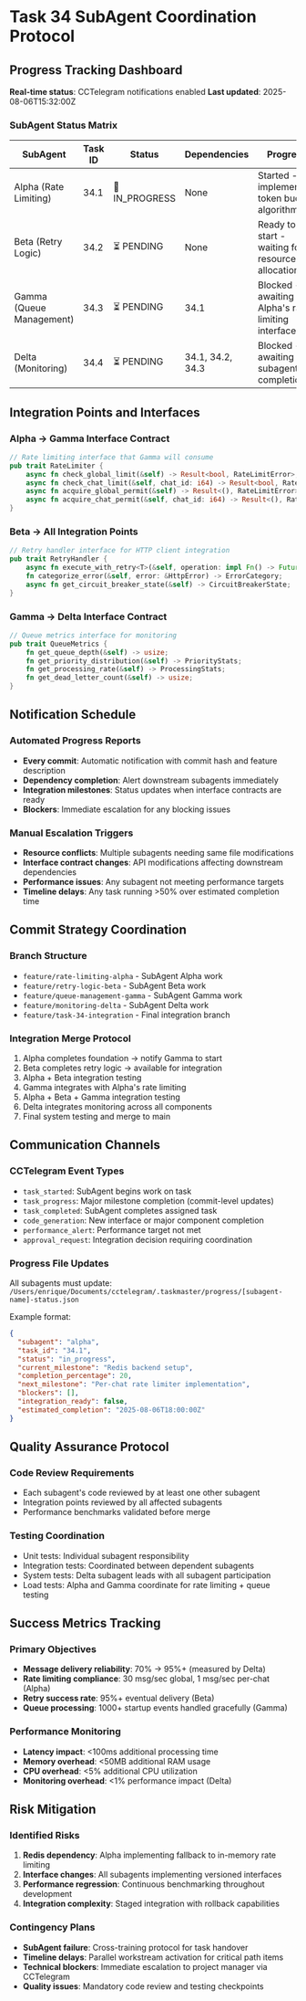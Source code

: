 # Task 34 SubAgent Coordination Protocol

## Progress Tracking Dashboard
**Real-time status**: CCTelegram notifications enabled
**Last updated**: 2025-08-06T15:32:00Z

### SubAgent Status Matrix

| SubAgent | Task ID | Status | Dependencies | Progress |
|----------|---------|--------|--------------|----------|
| Alpha (Rate Limiting) | 34.1 | 🔄 IN_PROGRESS | None | Started - implementing token bucket algorithm |
| Beta (Retry Logic) | 34.2 | ⏳ PENDING | None | Ready to start - waiting for resource allocation |
| Gamma (Queue Management) | 34.3 | ⏳ PENDING | 34.1 | Blocked - awaiting Alpha's rate limiting interface |
| Delta (Monitoring) | 34.4 | ⏳ PENDING | 34.1, 34.2, 34.3 | Blocked - awaiting all subagent completions |

## Integration Points and Interfaces

### Alpha → Gamma Interface Contract
```rust
// Rate limiting interface that Gamma will consume
pub trait RateLimiter {
    async fn check_global_limit(&self) -> Result<bool, RateLimitError>;
    async fn check_chat_limit(&self, chat_id: i64) -> Result<bool, RateLimitError>;
    async fn acquire_global_permit(&self) -> Result<(), RateLimitError>;
    async fn acquire_chat_permit(&self, chat_id: i64) -> Result<(), RateLimitError>;
}
```

### Beta → All Integration Points
```rust
// Retry handler interface for HTTP client integration
pub trait RetryHandler {
    async fn execute_with_retry<T>(&self, operation: impl Fn() -> Future<Output = Result<T, HttpError>>) -> Result<T, RetryExhaustedError>;
    fn categorize_error(&self, error: &HttpError) -> ErrorCategory;
    async fn get_circuit_breaker_state(&self) -> CircuitBreakerState;
}
```

### Gamma → Delta Interface Contract
```rust
// Queue metrics interface for monitoring
pub trait QueueMetrics {
    fn get_queue_depth(&self) -> usize;
    fn get_priority_distribution(&self) -> PriorityStats;
    fn get_processing_rate(&self) -> ProcessingStats;
    fn get_dead_letter_count(&self) -> usize;
}
```

## Notification Schedule

### Automated Progress Reports
- **Every commit**: Automatic notification with commit hash and feature description
- **Dependency completion**: Alert downstream subagents immediately
- **Integration milestones**: Status updates when interface contracts are ready
- **Blockers**: Immediate escalation for any blocking issues

### Manual Escalation Triggers
- **Resource conflicts**: Multiple subagents needing same file modifications
- **Interface contract changes**: API modifications affecting downstream dependencies  
- **Performance issues**: Any subagent not meeting performance targets
- **Timeline delays**: Any task running >50% over estimated completion time

## Commit Strategy Coordination

### Branch Structure
- `feature/rate-limiting-alpha` - SubAgent Alpha work
- `feature/retry-logic-beta` - SubAgent Beta work  
- `feature/queue-management-gamma` - SubAgent Gamma work
- `feature/monitoring-delta` - SubAgent Delta work
- `feature/task-34-integration` - Final integration branch

### Integration Merge Protocol
1. Alpha completes foundation → notify Gamma to start
2. Beta completes retry logic → available for integration
3. Alpha + Beta integration testing
4. Gamma integrates with Alpha's rate limiting
5. Alpha + Beta + Gamma integration testing
6. Delta integrates monitoring across all components
7. Final system testing and merge to main

## Communication Channels

### CCTelegram Event Types
- `task_started`: SubAgent begins work on task
- `task_progress`: Major milestone completion (commit-level updates)
- `task_completed`: SubAgent completes assigned task
- `code_generation`: New interface or major component completion
- `performance_alert`: Performance target not met
- `approval_request`: Integration decision requiring coordination

### Progress File Updates
All subagents must update: `/Users/enrique/Documents/cctelegram/.taskmaster/progress/[subagent-name]-status.json`

Example format:
```json
{
  "subagent": "alpha",
  "task_id": "34.1",
  "status": "in_progress",
  "current_milestone": "Redis backend setup",
  "completion_percentage": 20,
  "next_milestone": "Per-chat rate limiter implementation",
  "blockers": [],
  "integration_ready": false,
  "estimated_completion": "2025-08-06T18:00:00Z"
}
```

## Quality Assurance Protocol

### Code Review Requirements
- Each subagent's code reviewed by at least one other subagent
- Integration points reviewed by all affected subagents
- Performance benchmarks validated before merge

### Testing Coordination
- Unit tests: Individual subagent responsibility
- Integration tests: Coordinated between dependent subagents
- System tests: Delta subagent leads with all subagent participation
- Load tests: Alpha and Gamma coordinate for rate limiting + queue testing

## Success Metrics Tracking

### Primary Objectives
- **Message delivery reliability**: 70% → 95%+ (measured by Delta)
- **Rate limiting compliance**: 30 msg/sec global, 1 msg/sec per-chat (Alpha)
- **Retry success rate**: 95%+ eventual delivery (Beta)
- **Queue processing**: 1000+ startup events handled gracefully (Gamma)

### Performance Monitoring
- **Latency impact**: <100ms additional processing time
- **Memory overhead**: <50MB additional RAM usage
- **CPU overhead**: <5% additional CPU utilization
- **Monitoring overhead**: <1% performance impact (Delta)

## Risk Mitigation

### Identified Risks
1. **Redis dependency**: Alpha implementing fallback to in-memory rate limiting
2. **Interface changes**: All subagents implementing versioned interfaces
3. **Performance regression**: Continuous benchmarking throughout development
4. **Integration complexity**: Staged integration with rollback capabilities

### Contingency Plans
- **SubAgent failure**: Cross-training protocol for task handover
- **Timeline delays**: Parallel workstream activation for critical path items
- **Technical blockers**: Immediate escalation to project manager via CCTelegram
- **Quality issues**: Mandatory code review and testing checkpoints